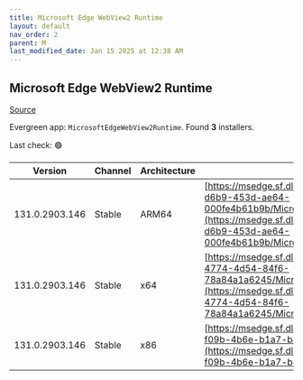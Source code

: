 ```yaml
---
title: Microsoft Edge WebView2 Runtime
layout: default
nav_order: 2
parent: M
last_modified_date: Jan 15 2025 at 12:38 AM
---
```


## Microsoft Edge WebView2 Runtime

[Source](https://developer.microsoft.com/en-us/microsoft-edge/webview2/)

Evergreen app: `MicrosoftEdgeWebView2Runtime`. Found **3** installers.

Last check: 🟢

| Version        | Channel | Architecture | URI                                                                                                                                                                                                                                                                                                                            |
| -------------- | ------- | ------------ | ------------------------------------------------------------------------------------------------------------------------------------------------------------------------------------------------------------------------------------------------------------------------------------------------------------------------------ |
| 131.0.2903.146 | Stable  | ARM64        | [https://msedge.sf.dl.delivery.mp.microsoft.com/filestreamingservice/files/151e42d8-d6b9-453d-ae64-000fe4b61b9b/MicrosoftEdgeWebView2RuntimeInstallerARM64.exe](https://msedge.sf.dl.delivery.mp.microsoft.com/filestreamingservice/files/151e42d8-d6b9-453d-ae64-000fe4b61b9b/MicrosoftEdgeWebView2RuntimeInstallerARM64.exe) |
| 131.0.2903.146 | Stable  | x64          | [https://msedge.sf.dl.delivery.mp.microsoft.com/filestreamingservice/files/7c3f129e-4774-4d54-84f6-78a84a1a6245/MicrosoftEdgeWebView2RuntimeInstallerX64.exe](https://msedge.sf.dl.delivery.mp.microsoft.com/filestreamingservice/files/7c3f129e-4774-4d54-84f6-78a84a1a6245/MicrosoftEdgeWebView2RuntimeInstallerX64.exe)     |
| 131.0.2903.146 | Stable  | x86          | [https://msedge.sf.dl.delivery.mp.microsoft.com/filestreamingservice/files/d8fad9b9-f09b-4b6e-b1a7-b49a33667e79/MicrosoftEdgeWebView2RuntimeInstallerX86.exe](https://msedge.sf.dl.delivery.mp.microsoft.com/filestreamingservice/files/d8fad9b9-f09b-4b6e-b1a7-b49a33667e79/MicrosoftEdgeWebView2RuntimeInstallerX86.exe)     |
